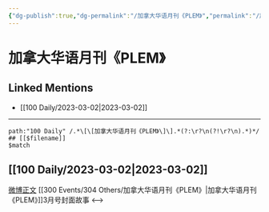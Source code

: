 ```yaml
---
{"dg-publish":true,"dg-permalink":"/加拿大华语月刊《PLEM》","permalink":"/加拿大华语月刊《PLEM》/","created":"2023-03-03T10:38:49.877+08:00","updated":"2023-03-03T10:39:03.379+08:00"}
---
```


# 加拿大华语月刊《PLEM》

## Linked Mentions
- [[100 Daily/2023-03-02\|2023-03-02]]


---

```expander
path:"100 Daily" /.*\[\[加拿大华语月刊《PLEM》\]\].*(?:\r?\n(?!\r?\n).*)*/
## [[$filename]]
$match
```
## [[100 Daily/2023-03-02\|2023-03-02]]
[微博正文](https://weibo.com/detail/4874792463502700) [[300 Events/304 Others/加拿大华语月刊《PLEM》\|加拿大华语月刊《PLEM》]]3月号封面故事
<-->